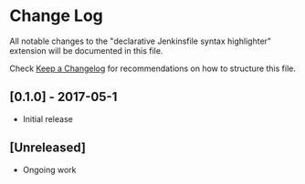 # Change Log
All notable changes to the "declarative Jenkinsfile syntax highlighter" extension will be documented in this file.

Check [Keep a Changelog](http://keepachangelog.com/) for recommendations on how to structure this file.

## [0.1.0] - 2017-05-1
- Initial release

## [Unreleased]
- Ongoing work

